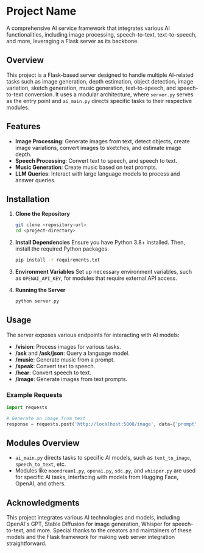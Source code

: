 
# Project Name

A comprehensive AI service framework that integrates various AI functionalities, including image processing, speech-to-text, text-to-speech, and more, leveraging a Flask server as its backbone.

## Overview

This project is a Flask-based server designed to handle multiple AI-related tasks such as image generation, depth estimation, object detection, image variation, sketch generation, music generation, text-to-speech, and speech-to-text conversion. It uses a modular architecture, where `server.py` serves as the entry point and `ai_main.py` directs specific tasks to their respective modules.

## Features

- **Image Processing**: Generate images from text, detect objects, create image variations, convert images to sketches, and estimate image depth.
- **Speech Processing**: Convert text to speech, and speech to text.
- **Music Generation**: Create music based on text prompts.
- **LLM Queries**: Interact with large language models to process and answer queries.

## Installation

1. **Clone the Repository**
   ```bash
   git clone <repository-url>
   cd <project-directory>
   ```

2. **Install Dependencies**
   Ensure you have Python 3.8+ installed. Then, install the required Python packages.
   ```bash
   pip install -r requirements.txt
   ```

3. **Environment Variables**
   Set up necessary environment variables, such as `OPENAI_API_KEY`, for modules that require external API access.

4. **Running the Server**
   ```bash
   python server.py
   ```

## Usage

The server exposes various endpoints for interacting with AI models:

- **/vision**: Process images for various tasks.
- **/ask** and **/ask/json**: Query a language model.
- **/music**: Generate music from a prompt.
- **/speak**: Convert text to speech.
- **/hear**: Convert speech to text.
- **/image**: Generate images from text prompts.

### Example Requests

```python
import requests

# Generate an image from text
response = requests.post('http://localhost:5000/image', data={'prompt': 'A scenic view of the mountains'})
```

## Modules Overview

- `ai_main.py` directs tasks to specific AI models, such as `text_to_image`, `speech_to_text`, etc.
- Modules like `moondream1.py`, `openai.py`, `sdc.py`, and `whisper.py` are used for specific AI tasks, interfacing with models from Hugging Face, OpenAI, and others.

## Acknowledgments

This project integrates various AI technologies and models, including OpenAI's GPT, Stable Diffusion for image generation, Whisper for speech-to-text, and more. Special thanks to the creators and maintainers of these models and the Flask framework for making web server integration straightforward.
